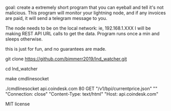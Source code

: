 goal: create a extremely short program that you can eyeball and tell
it's not malicious. This program will monitor your lightning node, and
if any invoices are paid, it will send a telegram message to you.

The node needs to be on the local network: ie, 192.168.1.XXX I will be
making REST API URL calls to get the data. Program runs once a min and
sleeps otherwise.

this is just for fun, and no guarantees are made.

git clone https://github.com/bimmerr2019/lnd_watcher.git

cd lnd_watcher

make cmdlinesocket

./cmdlinesocket api.coindesk.com 80 GET "/v1/bpi/currentprice.json" "" "Connection: close" "Content-Type: text/html" "Host: api.coindesk.com"

MIT license
